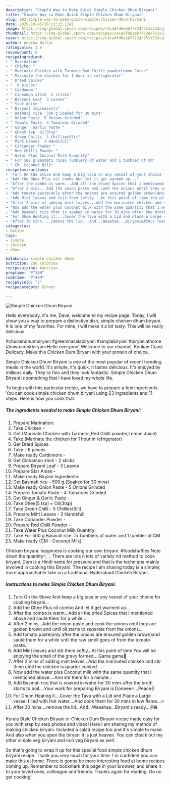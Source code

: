 ```yaml
---
description: "Simple Way to Make Quick Simple Chicken Dhum Biryani"
title: "Simple Way to Make Quick Simple Chicken Dhum Biryani"
slug: 882-simple-way-to-make-quick-simple-chicken-dhum-biryani
date: 2020-10-05T16:22:23.124Z
image: https://img-global.cpcdn.com/recipes/c4ca8fd6aeb77724/751x532cq70/simple-chicken-dhum-biryani-recipe-main-photo.jpg
thumbnail: https://img-global.cpcdn.com/recipes/c4ca8fd6aeb77724/751x532cq70/simple-chicken-dhum-biryani-recipe-main-photo.jpg
cover: https://img-global.cpcdn.com/recipes/c4ca8fd6aeb77724/751x532cq70/simple-chicken-dhum-biryani-recipe-main-photo.jpg
author: Andrew Butler
ratingvalue: 3.9
reviewcount: 6
recipeingredient:
- " Marination"
- " Chicken "
- " Marinate Chicken with TurmericRed Chilli powderLemon Juice"
- " Marinate the chicken for 1 hour in refrigerator"
- " Dried Spices"
- "  6 pieces"
- " Cardomom "
- " Cinnamon stick  2 sticks"
- " Biryani Leaf  3 Leaves"
- " Star Anise "
- " Biryani Ingredients"
- " Basmati rice  500 g Soaked for 30 mins"
- " Onion Paste  5 Onions Grinded"
- " Tomato Paste  4 Tomatoes Grinded"
- " Ginger  Garlic Paste "
- " Ghee5 tsp  Oil3tsp"
- " Green Chilli  5 ChilliesSlit"
- " Mint Leaves  2 Handsfull"
- " Coriander Powder "
- " Red Chilli Powder "
- " Water Plus Coconut Milk Quantity"
- " For 500 g Basmati rice5 Tumblers of water and 1 tumbler of CM"
- " CM  Coconut Milk"
recipeinstructions:
- "Turn On the Stove And keep a big tava or any vessel of your choice for cooking biryani..."
- "Add the Ghee Plus oil combo And let it get warmed up..."
- "After the combo is warm...Add all the dried Spices that i mentioned above and sautè them for a while..."
- "After 2 mins...Add the onion paste and cook the onions until they are golden brown and until oil starts to separate from the onions..."
- "Add tomato paste(only after the onions are ensured golden brown)and sautè them for a while until the raw smell goes of from the tomato paste..."
- "Add Mint leaves and stir them softly...At this point of time You will be enjoying the smell of the gravy formed....Gama gama🤤"
- "After 2 mins of adding mint leaves...Add the marinated chicken and stir them until the chicken is quarter cooked...."
- "Now add the water plus Coconut milk with the same quantity that I mentioned above....And stir them for a minute..."
- "Add Basmati rice that is soaked in water for 30 mins after the broth starts to boil....Your work for preparing Biryani is Doneee🔥...Peace✌"
- "For Dhum Heating it....Cover the Tava with a Lid and Place a Large vessel filled with Hot water....And cook them for 30 mins in low flame...🔥"
- "After 30 mins....remove the lid...And...Waaahaa...Biryani&#39;s ready...✌😁"
categories:
- Recipe
tags:
- simple
- chicken
- dhum

katakunci: simple chicken dhum 
nutrition: 256 calories
recipecuisine: American
preptime: "PT31M"
cooktime: "PT45M"
recipeyield: "2"
recipecategory: Dinner

---
```



![Simple Chicken Dhum Biryani](https://img-global.cpcdn.com/recipes/c4ca8fd6aeb77724/751x532cq70/simple-chicken-dhum-biryani-recipe-main-photo.jpg)

Hello everybody, it's me, Dave, welcome to my recipe page. Today, I will show you a way to prepare a distinctive dish, simple chicken dhum biryani. It is one of my favorites. For mine, I will make it a bit tasty. This will be really delicious.

#chickendhumbiryani #greenmasalabiryani #simplebiryani #biryaniathome #howtocookbiryani Hello everyone! Welcome to our channel, Konkan Coast Delicacy. Make this Chicken Dum Biryani with your protein of choice.

Simple Chicken Dhum Biryani is one of the most popular of recent trending meals in the world. It's simple, it's quick, it tastes delicious. It's enjoyed by millions daily. They're fine and they look fantastic. Simple Chicken Dhum Biryani is something that I have loved my whole life.


To begin with this particular recipe, we have to prepare a few ingredients. You can cook simple chicken dhum biryani using 23 ingredients and 11 steps. Here is how you cook that.

<!--inarticleads1-->

##### The ingredients needed to make Simple Chicken Dhum Biryani:

1. Prepare  Marination:
1. Take  Chicken -
1. Get  (Marinate Chicken with Turmeric,Red Chilli powder,Lemon Juice)
1. Take  (Marinate the chicken for 1 hour in refrigerator)
1. Get  Dried Spices:
1. Take  - 6 pieces
1. Make ready  Cardomom -
1. Get  Cinnamon stick - 2 sticks
1. Prepare  Biryani Leaf - 3 Leaves
1. Prepare  Star Anise -
1. Make ready  Biryani Ingredients:
1. Get  Basmati rice - 500 g (Soaked for 30 mins)
1. Make ready  Onion Paste - 5 Onions Grinded
1. Prepare  Tomato Paste - 4 Tomatoes Grinded
1. Get  Ginger &amp; Garlic Paste -
1. Take  Ghee(5 tsp) + Oil(3tsp)
1. Take  Green Chilli - 5 Chillies(Slit)
1. Prepare  Mint Leaves - 2 Handsfull
1. Take  Coriander Powder -
1. Prepare  Red Chilli Powder -
1. Take  Water Plus Coconut Milk Quantity:
1. Take  For 500 g Basmati rice...5 Tumblers of water and 1 tumbler of CM
1. Make ready  (CM - Coconut Milk)


Chicken briyani. happiness is cooking our own briyani. #foodshuffles Note down the quantity👇🏻. There are lots n lots of variety nd method to cook briyani. Dum is a Hindi name for pressure and that is the technique mainly involved in cooking this Biryani. The recipe I am sharing today is a simpler, more approachable take on a traditional Hyderabadi Chicken Biryani. 

<!--inarticleads2-->

##### Instructions to make Simple Chicken Dhum Biryani:

1. Turn On the Stove And keep a big tava or any vessel of your choice for cooking biryani...
1. Add the Ghee Plus oil combo And let it get warmed up...
1. After the combo is warm...Add all the dried Spices that i mentioned above and sautè them for a while...
1. After 2 mins...Add the onion paste and cook the onions until they are golden brown and until oil starts to separate from the onions...
1. Add tomato paste(only after the onions are ensured golden brown)and sautè them for a while until the raw smell goes of from the tomato paste...
1. Add Mint leaves and stir them softly...At this point of time You will be enjoying the smell of the gravy formed....Gama gama🤤
1. After 2 mins of adding mint leaves...Add the marinated chicken and stir them until the chicken is quarter cooked....
1. Now add the water plus Coconut milk with the same quantity that I mentioned above....And stir them for a minute...
1. Add Basmati rice that is soaked in water for 30 mins after the broth starts to boil....Your work for preparing Biryani is Doneee🔥...Peace✌
1. For Dhum Heating it....Cover the Tava with a Lid and Place a Large vessel filled with Hot water....And cook them for 30 mins in low flame...🔥
1. After 30 mins....remove the lid...And...Waaahaa...Biryani&#39;s ready...✌😁


Kerala Style Chicken Biryani or Chicken Dum Biryani recipe made easy for you with step by step photos and video! Here I am sharing my method of making chicken biryani. Included a salad recipe too and it&#39;s simple to make. And also when you open the biryani it is just heaven. You can check out my other simple veg biryani and non veg biryani as well. 

So that's going to wrap it up for this special food simple chicken dhum biryani recipe. Thank you very much for your time. I'm confident you can make this at home. There is gonna be more interesting food at home recipes coming up. Remember to bookmark this page in your browser, and share it to your loved ones, colleague and friends. Thanks again for reading. Go on get cooking!

